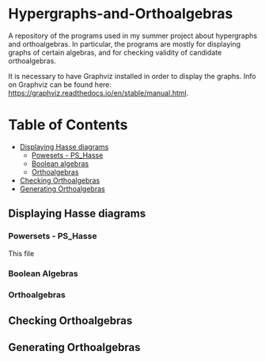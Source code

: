 # Hypergraphs-and-Orthoalgebras
A repository of the programs used in my summer project about hypergraphs and orthoalgebras. In particular, the programs are mostly for displaying graphs of certain algebras, and for checking validity of candidate orthoalgebras.

It is necessary to have Graphviz installed in order to display the graphs. Info on Graphviz can be found here: https://graphviz.readthedocs.io/en/stable/manual.html.

# Table of Contents
- [Displaying Hasse diagrams](#displaying-hasse-diagrams)
  * [Powesets - PS_Hasse](#powersets-ps-_hasse)
  * [Boolean algebras](#boolean-algebras) 
  * [Orthoalgebras](#orthoalgebras) 
- [Checking Orthoalgebras](#checking-orthoalgebras)
- [Generating Orthoalgebras](#generating-orthoalgebras) 


## Displaying Hasse diagrams

### Powersets - PS_Hasse
This file 

### Boolean Algebras

### Orthoalgebras



## Checking Orthoalgebras

## Generating Orthoalgebras


